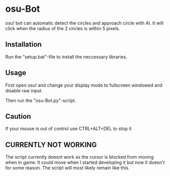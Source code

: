 # osu-Bot

osu! bot can automatic detect the circles and approach circle with AI. It will click when the radius of the 2 circles is within 5 pixels.

## Installation

Run the "setup.bat"-file to install the neccessary libraries.

## Usage

First open osu! and change your display mode to fullscreen windowed and disable raw input.

Then run the "osu-Bot.py"-script.

## Caution

If your mouse is out of control use CTRL+ALT+DEL to stop it

## CURRENTLY NOT WORKING

The script currently doesnt work as the cursor is blocked from moving when in game.
It could move when I started developing it but now it doesn't for some reason.
The script will most likely remain like this.